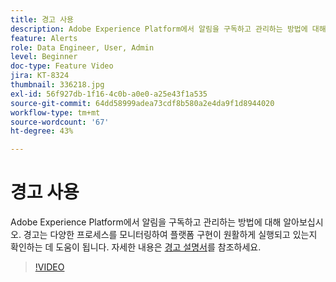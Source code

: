 ```yaml
---
title: 경고 사용
description: Adobe Experience Platform에서 알림을 구독하고 관리하는 방법에 대해 알아보십시오. 경고는 다양한 프로세스를 모니터링하여 플랫폼 구현이 원활하게 실행되고 있는지 확인하는 데 도움이 됩니다.
feature: Alerts
role: Data Engineer, User, Admin
level: Beginner
doc-type: Feature Video
jira: KT-8324
thumbnail: 336218.jpg
exl-id: 56f927db-1f16-4c0b-a0e0-a25e43f1a535
source-git-commit: 64dd58999adea73cdf8b580a2e4da9f1d8944020
workflow-type: tm+mt
source-wordcount: '67'
ht-degree: 43%

---
```


# 경고 사용

Adobe Experience Platform에서 알림을 구독하고 관리하는 방법에 대해 알아보십시오. 경고는 다양한 프로세스를 모니터링하여 플랫폼 구현이 원활하게 실행되고 있는지 확인하는 데 도움이 됩니다. 자세한 내용은 [경고 설명서](https://experienceleague.adobe.com/docs/experience-platform/observability/alerts/overview.html?lang=ko)를 참조하세요.

>[!VIDEO](https://video.tv.adobe.com/v/3423921?learn=on&enablevpops&captions=kor)
